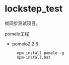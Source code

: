 # lockstep_test

帧同步测试项目。

pomelo工程

- pomelo2.2.5

        npm install pomelo -g
        npm-install.bat

